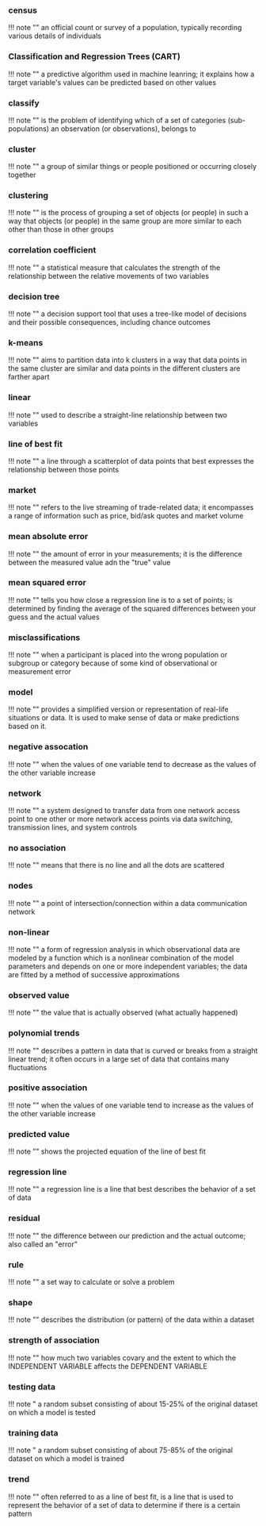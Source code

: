 ### census

!!! note ""
    an official count or survey of a population, typically recording various details of individuals

### Classification and Regression Trees (CART)

!!! note ""
    a predictive algorithm used in machine leanring; it explains how a target variable's values can be predicted based on other values

### classify

!!! note ""
    is the problem of identifying which of a set of categories (sub-populations) an observation (or observations), belongs to

### cluster

!!! note ""
    a group of similar things or people positioned or occurring closely together

### clustering

!!! note ""
    is the process of grouping a set of objects (or people) in such a way that objects (or people) in the same group are  more similar to each other than those in other groups

### correlation coefficient

!!! note ""
    a statistical measure that calculates the strength of the relationship between the relative movements of two variables

### decision tree

!!! note ""
    a decision support tool that uses a tree-like model of decisions and their possible consequences, including chance outcomes

### k-means

!!! note ""
    aims to partition data into k clusters in a way that data points in the same cluster are similar and data points in the different clusters are farther apart

### linear

!!! note ""
    used to describe a straight-line relationship between two variables

### line of best fit

!!! note ""
    a line through a scatterplot of data points that best expresses the relationship between those points

### market

!!! note ""
    refers to the live streaming of trade-related data; it encompasses a range of information such as price, bid/ask quotes and market volume

### mean absolute error

!!! note ""
    the amount of error in your measurements; it is the difference between the measured value adn the "true" value

### mean squared error

!!! note ""
    tells you how close a regression line is to a set of points; is determined by finding the average of the squared differences between your guess and the actual values

### misclassifications

!!! note ""
    when a participant is placed into the wrong population or subgroup or category because of some kind of observational or measurement error

### model

!!! note ""
    provides a simplified version or representation of real-life situations or data. It is used to make sense of data or make predictions based on it.


### negative assocation

!!! note ""
    when the values of one variable tend to decrease as the values of the other variable increase

### network

!!! note ""
    a system designed to transfer data from one network access point to one other or more network access points via data switching, transmission lines, and system controls

### no association

!!! note ""
    means that there is no line and all the dots are scattered

### nodes

!!! note ""
    a point of intersection/connection within a data communication network

### non-linear

!!! note ""
    a form of regression analysis in which observational data are modeled by a function which is a nonlinear combination of the model parameters and depends on one or more independent variables; the data are fitted by a method of successive approximations

### observed value

!!! note ""
    the value that is actually observed (what actually happened)

### polynomial trends

!!! note ""
    describes a pattern in data that is curved or breaks from a straight linear trend; it often occurs in a large set of data that contains many fluctuations

### positive association

!!! note ""
    when the values of one variable tend to increase as the values of the other variable increase

### predicted value

!!! note ""
    shows the projected equation of the line of best fit

### regression line

!!! note ""
    a regression line is a line that best describes the behavior of a set of data

### residual
!!! note ""
    the difference between our prediction and the actual outcome; also called an "error"

### rule

!!! note ""
    a set way to calculate or solve a problem

### shape

!!! note ""
    describes the distribution (or pattern) of the data within a dataset

### strength of association

!!! note ""
    how much two variables covary and the extent to which the INDEPENDENT VARIABLE affects the DEPENDENT VARIABLE

### testing data

!!! note "
    a random subset consisting of about 15-25% of the original dataset on which a model is tested

### training data

!!! note "
    a random subset consisting of about 75-85% of the original dataset on which a model is trained

### trend

!!! note ""
    often referred to as a line of best fit, is a line that is used to represent the behavior of a set of data to determine if there is a certain pattern
